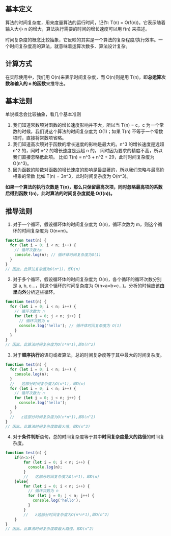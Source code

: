 ## 基本定义

算法的时间复杂度，用来度量算法的运行时间，记作: T(n) = O(f(n))。它表示随着 输入大小 n 的增大，算法执行需要的时间的增长速度可以用 f(n) 来描述。

时间复杂度的概念比较抽象，它反映的其实是一个算法的复杂程度/执行效率。一个时间复杂度高的算法，就意味着运算次数多、算法设计复杂。

## 计算方式

在实际使用中，我们用 O(n)来表示时间复杂度，而 O(n)则是用 T(n)，即**总运算次数和输入的 n 的函数**来推导出。

## 基本法则

单说概念会比较抽象，看几个基本准则

1. 我们知道常数项对函数的增长速度影响并不大，所以当 T(n) = c，c 为一个常数的时候，我们说这个算法的时间复杂度为 O(1)；如果 T(n) 不等于一个常数项时，直接将常数项省略。
2. 我们知道高次项对于函数的增长速度的影响是最大的。n^3 的增长速度是远超 n^2 的，同时 n^2 的增长速度是远超 n 的。 同时因为要求的精度不高，所以我们直接忽略低此项。
   比如
   T(n) = n^3 + n^2 + 29，此时时间复杂度为 O(n^3)。
3. 因为函数的阶数对函数的增长速度的影响是最显著的，所以我们忽略与最高阶相乘的常数
   比如
   T(n) = 3n^3，此时时间复杂度为 O(n^3)。

**如果一个算法的执行次数是 T(n)，那么只保留最高次项，同时忽略最高项的系数后得到函数 f(n)，此时算法的时间复杂度就是 O(f(n))。**

## 推导法则

1. 对于一个循环，假设循环体的时间复杂度为 O(n)，循环次数为 m，则这个循环的时间复杂度为 O(n×m)。

```js
function test(n) {
  for (let i = 0; i < n; i++) {
    // 循环次数为n
    console.log(n); // 循环体时间复杂度为O(1)
  }
}
// 因此，此算法复杂度为O(n*1)，即O(n)
```

2. 对于多个循环，假设循环体的时间复杂度为 O(n)，各个循环的循环次数分别是 a, b, c...，则这个循环的时间复杂度为 O(n×a×b×c...)。分析的时候应该**由里向外**分析这些循环。

```js
function test(n) {
  for (let i = 0; i < n; i++) {
    // 循环次数为 n
    for (let j = 0; j < n; j++) {
      // 循环次数为 n
      console.log('hello'); // 循环体时间复杂度为 O(1)
    }
  }
}
// 因此，此算法时间复杂度为O(n*n*1),即O(n^2)
```

3. 对于**顺序执行**的语句或者算法，总的时间复杂度等于其中最大的时间复杂度。

```js
function test(n) {
  for (let i = 0; i < n; i++) {
    console.log(n);
  }
  //   这部分时间复杂度为O(n*1)，即O(n)
  for (let i = 0; i < n; i++) {
    // 循环次数为 n
    for (let j = 0; j < n; j++) {
      console.log('hello');
    }
  }
  //   z这部分时间复杂度为O(n*n*1),即O(n^2)
}
// 因此，此算法时间复杂度取最大值，即O(n^2)
```

4. 对于**条件判断**语句，总的时间复杂度等于其中**时间复杂度最大的路径**的时间复杂度。

```js
function test(n) {
    if(n<5>){
        for (let i = 0; i < n; i++) {
          console.log(n);
        }
        //   这部分时间复杂度为O(n*1)，即O(n)
    }else{
        for (let i = 0; i < n; i++) {
          // 循环次数为 n
          for (let j = 0; j < n; j++) {
            console.log('hello');
          }
        }
        //   z这部分时间复杂度为O(n*n*1),即O(n^2)
    }
}
// 因此，此算法时间复杂度取最大路径，即O(n^2)
```
